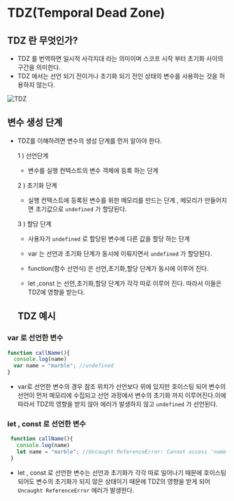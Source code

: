 # TDZ(Temporal Dead Zone)

## TDZ 란 무엇인가?
- TDZ 를 번역하면 일시적 사각지대 라는 의미이며 스코프 시작 부터 초기화 사이의 구간을 의미한다. 
- TDZ 에서는 선언 되기 전이거나 초기화 되기 전인 상태의 변수를 사용하는 것을 허용하지 않는다.

![TDZ](https://img1.daumcdn.net/thumb/R1280x0/?scode=mtistory2&fname=https%3A%2F%2Fblog.kakaocdn.net%2Fdn%2FdAUOcV%2FbtrlerbSm1G%2F95zpe8AgZWXj71QfWxSBJk%2Fimg.jpg)

## 변수 생성 단계
- TDZ를 이해하려면 변수의 생성 단계를 먼저 알아야 한다.

  1 ) 선언단계
  - 변수를 실행 컨텍스트의 변수 객체에 등록 하는 단계

  2 ) 초기화 단계
  - 실행 컨텍스트에 등록된 변수를 위한 메모리를 만드는 단계 , 메모리가 만들어지면 초기값으로 `undefined` 가 할당된다.

  3 ) 할당 단계
  - 사용자가 `undefined` 로 할당된 변수에 다른 값을 할당 하는 단계

  - var 는 선언과 초기화 단계가 동시에 이뤄지면서 `undefined` 가 할당된다.
  
  - function(함수 선언식) 은 선언,초기화,할당 단계가 동시에 이루어 진다.

  - let ,const 는 선언,초기화,할당 단계가 각각 따로 이루어 진다. 따라서 이들은 TDZ에 영향을 받는다.

  ## TDZ 예시

### var 로 선언한 변수

 ```javascript
 function callName(){
   console.log(name)
   var name = "marble"; //undefined
 }
 ```
 - var로 선언한 변수의 경우 참조 위치가 선언보다 위에 있지만 호이스팅 되어 변수의 선언이 먼저 메모리에 수집되고 선언 과정에서 변수의 초기화 까지 이루어진다.이에 따라서 TDZ의 영향을 받지 않아 에러가 발생하지 않고 `undefined` 가 선언된다. 

### let , const 로 선언한 변수
```javascript
 function callName(){
   console.log(name)
   let name = "marble"; //Uncaught ReferenceError: Cannot access 'name' before initialization
 }
```

- let , const 로 선언한 변수는 선언과 초기화가 각각 따로 일어나기 때문에 호이스팅 되어도 변수의 초기화가 되지 않은 상태이기 때문에 TDZ의 영향을 받게 되어 `Uncaught ReferenceError` 에러가 발생한다.  

